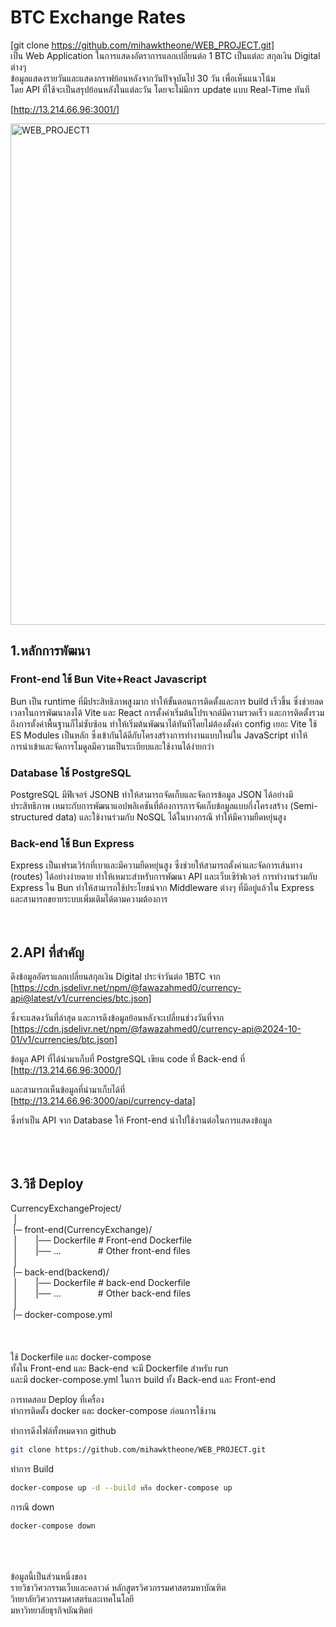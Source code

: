 # BTC Exchange Rates

[git clone https://github.com/mihawktheone/WEB_PROJECT.git]  
เป็น Web Application ในการแสดงอัตราการแลกเปลี่ยนต่อ 1 BTC เป็นแต่ละ สกุลเงิน Digital ต่างๆ  
ข้อมูลแสดงรายวันและแสดงกราฟย้อนหลังจากวันปัจจุบันไป 30 วัน เพื่อเห็นแนวโน้ม  
โดย  API ที่ใช้จะเป็นสรุปย้อนหลังในแต่ละวัน โดยจะไม่มีการ update แบบ Real-Time ทันที  

[http://13.214.66.96:3001/]  
  
<img width="802" alt="WEB_PROJECT1" src="https://github.com/user-attachments/assets/0d005016-22b3-4434-a16a-39828711e102">
  
  
## 1.หลักการพัฒนา

### Front-end ใช้ Bun Vite+React Javascript 
  Bun เป็น runtime ที่มีประสิทธิภาพสูงมาก ทำให้ขั้นตอนการติดตั้งและการ build เร็วขึ้น ซึ่งช่วยลดเวลาในการพัฒนาลงได้
Vite และ React การตั้งค่าเริ่มต้นโปรเจกต์มีความรวดเร็ว และการติดตั้งรวมถึงการตั้งค่าพื้นฐานก็ไม่ซับซ้อน ทำให้เริ่มต้นพัฒนาได้ทันทีโดยไม่ต้องตั้งค่า config เยอะ
Vite ใช้ ES Modules เป็นหลัก ซึ่งเข้ากันได้ดีกับโครงสร้างการทำงานแบบใหม่ใน JavaScript ทำให้การนำเข้าและจัดการโมดูลมีความเป็นระเบียบและใช้งานได้ง่ายกว่า

### Database ใช้ PostgreSQL
  PostgreSQL มีฟีเจอร์ JSONB ทำให้สามารถจัดเก็บและจัดการข้อมูล JSON ได้อย่างมีประสิทธิภาพ 
  เหมาะกับการพัฒนาแอปพลิเคชันที่ต้องการการจัดเก็บข้อมูลแบบกึ่งโครงสร้าง (Semi-structured data) และใช้งานร่วมกับ NoSQL ได้ในบางกรณี ทำให้มีความยืดหยุ่นสูง

### Back-end ใช้ Bun Express
  Express เป็นเฟรมเวิร์กที่เบาและมีความยืดหยุ่นสูง ซึ่งช่วยให้สามารถตั้งค่าและจัดการเส้นทาง (routes) ได้อย่างง่ายดาย 
  ทำให้เหมาะสำหรับการพัฒนา API และเว็บเซิร์ฟเวอร์ การทำงานร่วมกับ Express ใน Bun ทำให้สามารถใช้ประโยชน์จาก Middleware ต่างๆ ที่มีอยู่แล้วใน Express 
  และสามารถขยายระบบเพิ่มเติมได้ตามความต้องการ
<br>
<br>
<br>
## 2.API ที่สำคัญ
ดึงข้อมูลอัตราแลกเปลี่ยนสกุลเงิน Digital ประจำวันต่อ 1BTC จาก  
[https://cdn.jsdelivr.net/npm/@fawazahmed0/currency-api@latest/v1/currencies/btc.json]  
  
ซึ่งจะแสดงวันที่ล่าสุด และการดึงข้อมูลย้อนหลังจะเปลี่ยนช่วงวันที่จาก  
[https://cdn.jsdelivr.net/npm/@fawazahmed0/currency-api@2024-10-01/v1/currencies/btc.json]  
  
ข้อมูล API ที่ได้นำมาเก็บที่ PostgreSQL เขียน code ที่ Back-end ที่  
[http://13.214.66.96:3000/]  
  
และสามารถเห็นข้อมูลที่นำมาเก็บได้ที่  
[http://13.214.66.96:3000/api/currency-data]  
  
ซึ่งทำเป็น API จาก Database ให้ Front-end นำไปใช้งานต่อในการแสดงข้อมูล  
<br>
<br>
<br>
## 3.วิธี Deploy
CurrencyExchangeProject/<br>
&nbsp;│<br>
&nbsp;|─ front-end(CurrencyExchange)/<br>
&nbsp;│&nbsp;&nbsp;&nbsp;&nbsp;&nbsp;&nbsp;&nbsp;|── Dockerfile  # Front-end Dockerfile<br>
&nbsp;│&nbsp;&nbsp;&nbsp;&nbsp;&nbsp;&nbsp;&nbsp;|── ...&nbsp;&nbsp;&nbsp;&nbsp;&nbsp;&nbsp;&nbsp;&nbsp;&nbsp;&nbsp;&nbsp;&nbsp;&nbsp;&nbsp;&nbsp;# Other front-end files<br>
&nbsp;│<br>
&nbsp;|─ back-end(backend)/<br>
&nbsp;│&nbsp;&nbsp;&nbsp;&nbsp;&nbsp;&nbsp;&nbsp;|── Dockerfile  # back-end Dockerfile<br>
&nbsp;│&nbsp;&nbsp;&nbsp;&nbsp;&nbsp;&nbsp;&nbsp;|── ...&nbsp;&nbsp;&nbsp;&nbsp;&nbsp;&nbsp;&nbsp;&nbsp;&nbsp;&nbsp;&nbsp;&nbsp;&nbsp;&nbsp;&nbsp;# Other back-end files<br>
&nbsp;│<br>
&nbsp;|─ docker-compose.yml<br>
<br>
<br>
<br>
ใช้ Dockerfile และ docker-compose  
ทั้งใน Front-end และ Back-end จะมี Dockerfile สำหรับ run  
และมี docker-compose.yml ในการ build ทั้ง Back-end และ Front-end  
  
การทดสอบ Deploy ที่เครื่อง  
ทำการติดตั้ง docker และ docker-compose ก่อนการใช้งาน  
  
ทำการดึงไฟล์ทั้งหมดจาก github
``` bash 
git clone https://github.com/mihawktheone/WEB_PROJECT.git
```

ทำการ Build 
``` bash
docker-compose up -d --build หรือ docker-compose up
```

การณี down
``` bash
docker-compose down
```
<br> 
<br> 
<br> 
ข้อมูลนี้เป็นส่วนหนึ่งของ<br>
รายวิชาวิศวกรรมเว็บและคลาวด์ หลักสูตรวิศวกรรมศาสตรมหาบัณฑิต<br> 
วิทยาลัยวิศวกรรมศาสตร์และเทคโนโลยี<br>
มหาวิทยาลัยธุรกิจบัณฑิตย์<br>


